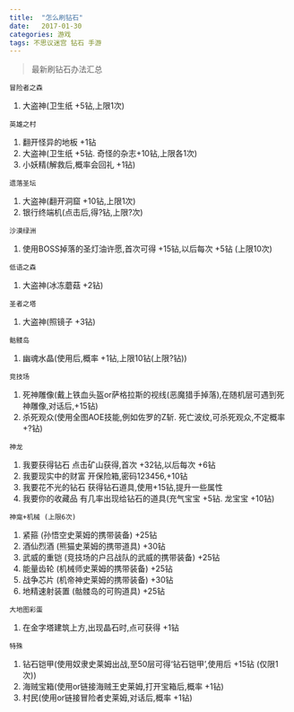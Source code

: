 ```yaml
---
title:  "怎么刷钻石"
date:   2017-01-30
categories: 游戏
tags: 不思议迷宫 钻石 手游
---
```


>最新刷钻石办法汇总

`冒险者之森`

1. 大盗神(卫生纸 +5钻,上限1次)

`英雄之村`

1. 翻开怪异的地板 +1钻
2. 大盗神(卫生纸 +5钻. 奇怪的杂志+10钻,上限各1次)
3. 小妖精(解救后,概率会回礼 +1钻)

`遗落圣坛`

1. 大盗神(翻开洞窟 +10钻,上限1次)
2. 银行终端机(点击后,得?钻,上限?次)

`沙漠绿洲`

1. 使用BOSS掉落的圣灯油许愿,首次可得   +15钻,以后每次 +5钻 (上限10次)

`低语之森`

1. 大盗神(冰冻蘑菇 +2钻)

`圣者之塔`

1. 大盗神(照镜子 +3钻)

`骷髅岛`

1. 幽魂水晶(使用后,概率 +1钻,上限10钻(上限?钻))

`竞技场`

1. 死神雕像(戴上铁血头盔or萨格拉斯的视线(恶魔猎手掉落),在随机层可遇到死神雕像,对话后,+15钻)
2. 杀死观众(使用全图AOE技能,例如佐罗的Z斩. 死亡波纹,可杀死观众,不定概率 +?钻)

`神龙`

1. 我要获得钻石 点击矿山获得,首次 +32钻,以后每次 +6钻
2. 我要现实中的财富 开保险箱,密码123456,+10钻
3. 我要花不光的钻石 获得钻石道具,使用+15钻,提升一些属性
4. 我要你的收藏品 有几率出现给钻石的道具(充气宝宝 +5钻. 龙宝宝 +10钻)

`神龛+机械 (上限6次)`

1. 紧箍 (孙悟空史莱姆的携带装备) +25钻
2. 酒仙烈酒 (熊猫史莱姆的携带道具) +30钻
3. 武威的重铠 (竞技场的户吕战队的武威的携带装备) +25钻
4. 能量齿轮 (机械师史莱姆的携带装备) +25钻
5. 战争芯片 (机帝神史莱姆的携带装备) +30钻
6. 地精速射装置 (骷髅岛的可购道具) +25钻

`大地图彩蛋`

1. 在金字塔建筑上方,出现晶石时,点可获得 +1钻

`特殊`

1. 钻石铠甲(使用奴隶史莱姆出战,至50层可得‘钻石铠甲’,使用后 +15钻 (仅限1次))
2. 海贼宝箱(使用or链接海贼王史莱姆,打开宝箱后,概率 +1钻)
3. 村民(使用or链接冒险者史莱姆,对话后,概率 +1钻)




